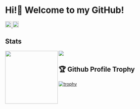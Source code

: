 # Hi!👋 Welcome to my GitHub!

<p align="left">
  <a href="https://github.com/rem0930">
    <img height="20" src="https://komarev.com/ghpvc/?username=rem0930" />
  </a>
  <a href="http://qiita.com/Muse06">
    <img height="20" src="https://qiita-badge.apiapi.app/s/Muse06/posts.svg" />
  </a>
</p>


## Stats

<div>
  <img height="170" align="left" src="https://github-readme-stats.vercel.app/api?username=rem0930&count_private=true&include_all_commits=true" />
  <img src="https://github-readme-stats.vercel.app/api/top-langs/?username=rem0930&layout=compact" />
</div>


## 🏆 Github Profile Trophy
[![trophy](https://github-profile-trophy.vercel.app/?username=rem0930&theme=onedark)](https://github.com/rem0930/github-profile-trophy)



